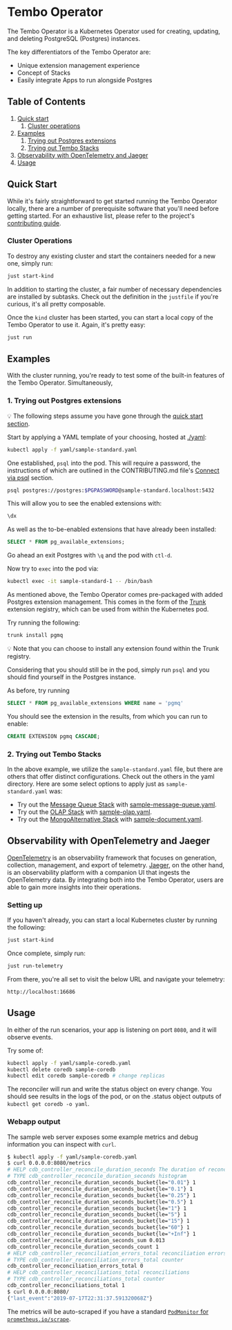 # Tembo Operator

The Tembo Operator is a Kubernetes Operator used for creating, updating, and deleting PostgreSQL (Postgres) instances.

The key differentiators of the Tembo Operator are:

- Unique extension management experience
- Concept of Stacks
- Easily integrate Apps to run alongside Postgres

## Table of Contents

1. [Quick start](#quick-start)
    1. [Cluster operations](#cluster-operations)
2. [Examples](#examples)
    1. [Trying out Postgres extensions](#1.-trying-out-postgres-extensions)
    2. [Trying out Tembo Stacks](#2.-trying-out-tembo-stacks) 
3. [Observability with OpenTelemetry and Jaeger](#observability-with-opentelemetry-and-jaeger)
4. [Usage](#usage)

## Quick Start

While it's fairly straightforward to get started running the Tembo Operator locally, there are a number of prerequisite software that you'll need before getting started.
For an exhaustive list, please refer to the project's [contributing guide](./CONTRIBUTING.md).

### Cluster Operations

To destroy any existing cluster and start the containers needed for a new one, simply run:

```bash
just start-kind
```

In addition to starting the cluster, a fair number of necessary dependencies are installed by subtasks. Check out the definition in the `justfile` if you're curious, it's all pretty composable.

Once the `kind` cluster has been started, you can start a local copy of the Tembo Operator to use it. Again, it's pretty easy:

```bash
just run
```

## Examples

With the cluster running, you're ready to test some of the built-in features of the Tembo Operator.
Simultaneously, 

### 1. Trying out Postgres extensions

:bulb: The following steps assume you have gone through the [quick start section](#quick-start).

Start by applying a YAML template of your choosing, hosted at [./yaml](./yaml):

```bash
kubectl apply -f yaml/sample-standard.yaml
```

One established, `psql` into the pod.
This will require a password, the instructions of which are outlined in the CONTRIBUTING.md file's [Connect via psql](https://github.com/tembo-io/tembo/blob/main/tembo-operator/CONTRIBUTING.md#4-connect-via-psql) section.

```bash
psql postgres://postgres:$PGPASSWORD@sample-standard.localhost:5432
```

This will allow you to see the enabled extensions with:

```sql
\dx
```

As well as the to-be-enabled extensions that have already been installed:

```sql
SELECT * FROM pg_available_extensions;
```

Go ahead an exit Postgres with `\q` and the pod with `ctl-d`.

Now try to `exec` into the pod via:

```bash
kubectl exec -it sample-standard-1 -- /bin/bash
```

As mentioned above, the Tembo Operator comes pre-packaged with added Postgres extension management.
This comes in the form of the [Trunk](https://pgt.dev/) extension registry, which can be used from within the Kubernetes pod.

Try running the following:

```bash
trunk install pgmq
```

:bulb: Note that you can choose to install any extension found within the Trunk registry.

Considering that you should still be in the pod, simply run `psql` and you should find yourself in the Postgres instance.

As before, try running

```sql
SELECT * FROM pg_available_extensions WHERE name = 'pgmq'
```

You should see the extension in the results, from which you can run to enable:

```sql
CREATE EXTENSION pgmq CASCADE;
```

### 2. Trying out Tembo Stacks

In the above example, we utilize the `sample-standard.yaml` file, but there are others that offer distinct configurations.
Check out the others in the yaml directory.
Here are some select options to apply just as `sample-standard.yaml` was:

- Try out the [Message Queue Stack](https://tembo.io/docs/tembo-stacks/message-queue) with [sample-message-queue.yaml](./yaml/sample-message-queue.yaml).
- Try out the [OLAP Stack](https://tembo.io/docs/tembo-stacks/olap) with [sample-olap.yaml](./yaml/sample-olap.yaml).
- Try out the [MongoAlternative Stack](https://tembo.io/docs/tembo-stacks/mongo-alternative) with [sample-document.yaml](./yaml/sample-document.yaml).

## Observability with OpenTelemetry and Jaeger

[OpenTelemetry](https://opentelemetry.io/) is an observability framework that focuses on generation, collection, management, and export of telemetry.
[Jaeger](https://www.jaegertracing.io/), on the other hand, is an observability platform with a companion UI that ingests the OpenTelemetry data.
By integrating both into the Tembo Operator, users are able to gain more insights into their operations.

### Setting up

If you haven't already, you can start a local Kubernetes cluster by running the following:

```bash
just start-kind
```

Once complete, simply run:

```bash
just run-telemetry
```

From there, you're all set to visit the below URL and navigate your telemetry:
```
http://localhost:16686
```

## Usage

In either of the run scenarios, your app is listening on port `8080`, and it will observe events.

Try some of:

```sh
kubectl apply -f yaml/sample-coredb.yaml
kubectl delete coredb sample-coredb
kubectl edit coredb sample-coredb # change replicas
```

The reconciler will run and write the status object on every change. You should see results in the logs of the pod, or on the .status object outputs of `kubectl get coredb -o yaml`.

### Webapp output

The sample web server exposes some example metrics and debug information you can inspect with `curl`.

```sh
$ kubectl apply -f yaml/sample-coredb.yaml
$ curl 0.0.0.0:8080/metrics
# HELP cdb_controller_reconcile_duration_seconds The duration of reconcile to complete in seconds
# TYPE cdb_controller_reconcile_duration_seconds histogram
cdb_controller_reconcile_duration_seconds_bucket{le="0.01"} 1
cdb_controller_reconcile_duration_seconds_bucket{le="0.1"} 1
cdb_controller_reconcile_duration_seconds_bucket{le="0.25"} 1
cdb_controller_reconcile_duration_seconds_bucket{le="0.5"} 1
cdb_controller_reconcile_duration_seconds_bucket{le="1"} 1
cdb_controller_reconcile_duration_seconds_bucket{le="5"} 1
cdb_controller_reconcile_duration_seconds_bucket{le="15"} 1
cdb_controller_reconcile_duration_seconds_bucket{le="60"} 1
cdb_controller_reconcile_duration_seconds_bucket{le="+Inf"} 1
cdb_controller_reconcile_duration_seconds_sum 0.013
cdb_controller_reconcile_duration_seconds_count 1
# HELP cdb_controller_reconciliation_errors_total reconciliation errors
# TYPE cdb_controller_reconciliation_errors_total counter
cdb_controller_reconciliation_errors_total 0
# HELP cdb_controller_reconciliations_total reconciliations
# TYPE cdb_controller_reconciliations_total counter
cdb_controller_reconciliations_total 1
$ curl 0.0.0.0:8080/
{"last_event":"2019-07-17T22:31:37.591320068Z"}
```

The metrics will be auto-scraped if you have a standard [`PodMonitor` for `prometheus.io/scrape`](https://github.com/prometheus-community/helm-charts/blob/b69e89e73326e8b504102a75d668dc4351fcdb78/charts/prometheus/values.yaml#L1608-L1650).
